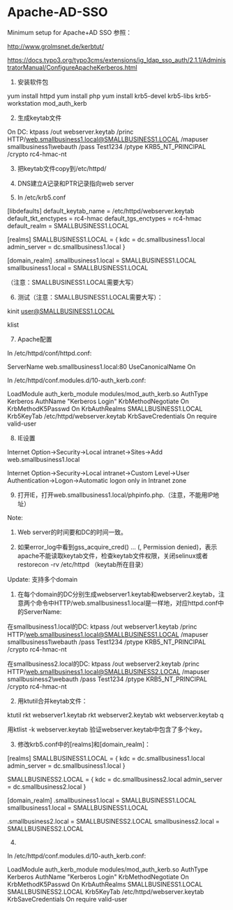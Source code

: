 # Apache-AD-SSO
Minimum setup for Apache+AD SSO
参照：

http://www.grolmsnet.de/kerbtut/

https://docs.typo3.org/typo3cms/extensions/ig_ldap_sso_auth/2.1.1/AdministratorManual/ConfigureApacheKerberos.html

 1. 安装软件包

yum install httpd
yum install php
yum install krb5-devel krb5-libs krb5-workstation mod_auth_kerb

2. 生成keytab文件

On DC:
ktpass /out webserver.keytab /princ HTTP/web.smallbusiness1.local@SMALLBUSINESS1.LOCAL /mapuser smallbusiness1\webauth /pass Test1234 /ptype KRB5_NT_PRINCIPAL /crypto rc4-hmac-nt

3. 把keytab文件copy到/etc/httpd/

4. DNS建立A记录和PTR记录指向web server

5. In /etc/krb5.conf

[libdefaults]
default_keytab_name = /etc/httpd/webserver.keytab
default_tkt_enctypes = rc4-hmac
default_tgs_enctypes = rc4-hmac
default_realm = SMALLBUSINESS1.LOCAL

[realms]
SMALLBUSINESS1.LOCAL = {
kdc = dc.smallbusiness1.local
admin_server = dc.smallbusiness1.local
}

[domain_realm]
.smallbusiness1.local = SMALLBUSINESS1.LOCAL
smallbusiness1.local = SMALLBUSINESS1.LOCAL

 （注意：SMALLBUSINESS1.LOCAL需要大写）

6. 测试（注意：SMALLBUSINESS1.LOCAL需要大写）：

kinit user@SMALLBUSINESS1.LOCAL

klist

7. Apache配置

In /etc/httpd/conf/httpd.conf:

ServerName web.smallbusiness1.local:80
UseCanonicalName On

In /etc/httpd/conf.modules.d/10-auth_kerb.conf:

LoadModule auth_kerb_module modules/mod_auth_kerb.so
<Location />
AuthType Kerberos
AuthName "Kerberos Login"
KrbMethodNegotiate On
KrbMethodK5Passwd On
KrbAuthRealms SMALLBUSINESS1.LOCAL
Krb5KeyTab /etc/httpd/webserver.keytab
KrbSaveCredentials On
require valid-user
</Location>

8. IE设置

Internet Option->Security->Local intranet->Sites->Add web.smallbusiness1.local

Internet Option->Security->Local intranet->Custom Level->User Authentication->Logon->Automatic logon only in Intranet zone

9. 打开IE，打开web.smallbusiness1.local/phpinfo.php.（注意，不能用IP地址）

Note:

1. Web server的时间要和DC的时间一致。

2. 如果error_log中看到gss_acquire_cred() ... (, Permission denied)，表示apache不能读取keytab文件，检查keytab文件权限，关闭selinux或者restorecon -rv /etc/httpd （keytab所在目录）

 

Update: 支持多个domain

1. 在每个domain的DC分别生成webserver1.keytab和webserver2.keytab，注意两个命令中HTTP/web.smallbusiness1.local是一样地，对应httpd.conf中的ServerName:

在smallbusiness1.local的DC:
ktpass /out webserver1.keytab /princ HTTP/web.smallbusiness1.local@SMALLBUSINESS1.LOCAL /mapuser smallbusiness1\webauth /pass Test1234 /ptype KRB5_NT_PRINCIPAL /crypto rc4-hmac-nt

在smallbusiness2.local的DC:
ktpass /out webserver2.keytab /princ HTTP/web.smallbusiness1.local@SMALLBUSINESS2.LOCAL /mapuser smallbusiness2\webauth /pass Test1234 /ptype KRB5_NT_PRINCIPAL /crypto rc4-hmac-nt

 

2. 用ktutil合并keytab文件：

ktutil
rkt webserver1.keytab
rkt webserver2.keytab
wkt webserver.keytab
q

用ktlist -k webserver.keytab 验证webserver.keytab中包含了多个key。

3. 修改krb5.conf中的[realms]和[domain_realm]：

[realms]
SMALLBUSINESS1.LOCAL = {
kdc = dc.smallbusiness1.local
admin_server = dc.smallbusiness1.local
}

SMALLBUSINESS2.LOCAL = {
kdc = dc.smallbusiness2.local
admin_server = dc.smallbusiness2.local
}

[domain_realm]
.smallbusiness1.local = SMALLBUSINESS1.LOCAL
smallbusiness1.local = SMALLBUSINESS1.LOCAL

.smallbusiness2.local = SMALLBUSINESS2.LOCAL
smallbusiness2.local = SMALLBUSINESS2.LOCAL

4. 

In /etc/httpd/conf.modules.d/10-auth_kerb.conf:

LoadModule auth_kerb_module modules/mod_auth_kerb.so
<Location />
AuthType Kerberos
AuthName "Kerberos Login"
KrbMethodNegotiate On
KrbMethodK5Passwd On
KrbAuthRealms SMALLBUSINESS1.LOCAL SMALLBUSINESS2.LOCAL
Krb5KeyTab /etc/httpd/webserver.keytab
KrbSaveCredentials On
require valid-user
</Location>
